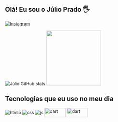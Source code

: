 ## Olá! Eu sou o Júlio Prado 🖐️

[![Instagram](https://img.shields.io/badge/Instagram-E4405F?style=for-the-badge&logo=instagram&logoColor=white)](https://instagram.com/julio_prado03)

![Júlio GitHub stats](https://github-readme-stats.vercel.app/api?username=julioprado1&show_icons=true&theme=dracula&count_private=true)
<img height="180em" src="https://github-readme-stats.vercel.app/api/top-langs/?username=julioprado1&layout=compact&langs_count=6&theme=dracula"/>

## Tecnologias que eu uso no meu dia

<div style="display: inline_block">
  <img align="center" alt="html5" src="https://img.shields.io/badge/HTML5-E34F26?style=for-the-badge&logo=html5&logoColor=white" />
  <img align="center" alt="css" src="https://img.shields.io/badge/CSS3-1572B6?style=for-the-badge&logo=css3&logoColor=white" />
  <img align="center" alt="js" src="https://img.shields.io/badge/JavaScript-F7DF1E?style=for-the-badge&logo=javascript&logoColor=black" />
  <img align="center" height="30" width="70" alt="dart"  src="https://img.shields.io/badge/Dart-0175C2?style=for-the-badge&logo=dart&logoColor=white" />
  <img align="center" height="30" width="70" alt="dart"  src="https://img.shields.io/badge/Flutter-02569B?style=for-the-badge&logo=flutter&logoColor=white" />
 
  
</div><br/>


